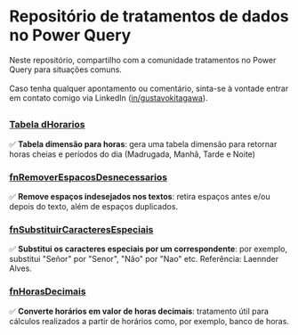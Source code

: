 # Repositório de tratamentos de dados no Power Query
Neste repositório, compartilho com a comunidade tratamentos no Power Query para situações comuns.
</br></br>Caso tenha qualquer apontamento ou comentário, sinta-se à vontade entrar em contato comigo via LinkedIn (<a href="https://www.linkedin.com/in/gustavokitagawa">in/gustavokitagawa</a>).

##
### <a href="https://github.com/gustavokitagawa/tratamento-de-dados-power-query/blob/main/dHorarios">Tabela dHorarios</a>
✅ **Tabela dimensão para horas**: gera uma tabela dimensão para retornar horas cheias e períodos do dia (Madrugada, Manhã, Tarde e Noite)

### <a href="https://github.com/gustavokitagawa/tratamento-de-dados-power-query/blob/main/fnRemoverEspacosDesnecessarios">fnRemoverEspacosDesnecessarios</a>
✅ **Remove espaços indesejados nos textos**: retira espaços antes e/ou depois do texto, além de espaços duplicados.

### <a href="https://github.com/gustavokitagawa/tratamento-de-dados-power-query/blob/main/fnSubstituirCaracteresEspeciais">fnSubstituirCaracteresEspeciais</a>
✅ **Substitui os caracteres especiais por um correspondente**: por exemplo, substitui "Señor" por "Senor", "Não" por "Nao" etc. Referência: Laennder Alves.

### <a href="https://github.com/gustavokitagawa/tratamento-de-dados-power-query/blob/main/fnHorasDecimais">fnHorasDecimais</a>
✅ **Converte horários em valor de horas decimais**: tratamento útil para cálculos realizados a partir de horários como, por exemplo, banco de horas.
